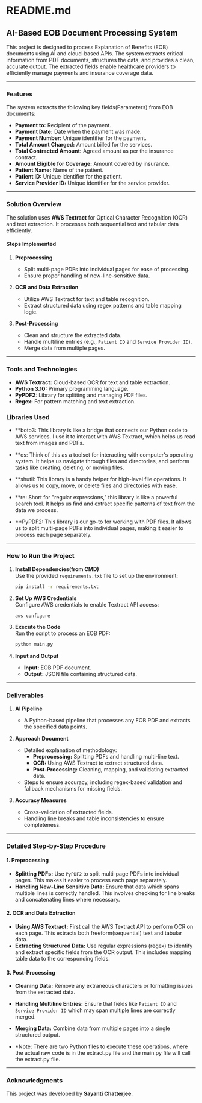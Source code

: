 # README.md

## AI-Based EOB Document Processing System  

This project is designed to process Explanation of Benefits (EOB) documents using AI and cloud-based APIs. The system extracts critical information from PDF documents, structures the data, and provides a clean, accurate output. The extracted fields enable healthcare providers to efficiently manage payments and insurance coverage data.

---

### **Features**  
The system extracts the following key fields(Parameters) from EOB documents:  
- **Payment to:** Recipient of the payment.  
- **Payment Date:** Date when the payment was made.  
- **Payment Number:** Unique identifier for the payment.  
- **Total Amount Charged:** Amount billed for the services.  
- **Total Contracted Amount:** Agreed amount as per the insurance contract.  
- **Amount Eligible for Coverage:** Amount covered by insurance.  
- **Patient Name:** Name of the patient.  
- **Patient ID:** Unique identifier for the patient.  
- **Service Provider ID:** Unique identifier for the service provider.  

---

### **Solution Overview**  
The solution uses **AWS Textract** for Optical Character Recognition (OCR) and text extraction. It processes both sequential text and tabular data efficiently.  

#### **Steps Implemented**  
1. **Preprocessing**  
   - Split multi-page PDFs into individual pages for ease of processing.  
   - Ensure proper handling of new-line-sensitive data.  

2. **OCR and Data Extraction**  
   - Utilize AWS Textract for text and table recognition.  
   - Extract structured data using regex patterns and table mapping logic.  

3. **Post-Processing**  
   - Clean and structure the extracted data.  
   - Handle multiline entries (e.g., `Patient ID` and `Service Provider ID`).  
   - Merge data from multiple pages.  

---

### **Tools and Technologies**  
- **AWS Textract:** Cloud-based OCR for text and table extraction.  
- **Python 3.10:** Primary programming language.  
- **PyPDF2:** Library for splitting and managing PDF files.  
- **Regex:** For pattern matching and text extraction.  

### **Libraries Used**
- **boto3: This library is like a bridge that connects our Python code to AWS services. I use it to interact with AWS Textract, which helps us read text from images and PDFs.

- **os: Think of this as a toolset for interacting with computer's operating system. It helps us navigate through files and directories, and perform tasks like creating, deleting, or moving files.

- **shutil: This library is a handy helper for high-level file operations. It allows us to copy, move, or delete files and directories with ease.

- **re: Short for "regular expressions," this library is like a powerful search tool. It helps us find and extract specific patterns of text from the data we process.

- **PyPDF2: This library is our go-to for working with PDF files. It allows us to split multi-page PDFs into individual pages, making it easier to process each page separately.
---

### **How to Run the Project**  
1. **Install Dependencies(from CMD)**  
   Use the provided `requirements.txt` file to set up the environment:  
   ```bash
   pip install -r requirements.txt
   ```

2. **Set Up AWS Credentials**  
   Configure AWS credentials to enable Textract API access:  
   ```bash
   aws configure
   ```

3. **Execute the Code**  
   Run the script to process an EOB PDF:  
   ```bash
   python main.py
   ```

4. **Input and Output**  
   - **Input:** EOB PDF document.  
   - **Output:** JSON file containing structured data.  

---

### **Deliverables**  
1. **AI Pipeline**  
   - A Python-based pipeline that processes any EOB PDF and extracts the specified data points.  

2. **Approach Document**  
   - Detailed explanation of methodology:  
     - **Preprocessing:** Splitting PDFs and handling multi-line text.  
     - **OCR:** Using AWS Textract to extract structured data.  
     - **Post-Processing:** Cleaning, mapping, and validating extracted data.  
   - Steps to ensure accuracy, including regex-based validation and fallback mechanisms for missing fields.  

3. **Accuracy Measures**  
   - Cross-validation of extracted fields.  
   - Handling line breaks and table inconsistencies to ensure completeness.  

---

### **Detailed Step-by-Step Procedure**

#### **1. Preprocessing**
- **Splitting PDFs:** Use `PyPDF2` to split multi-page PDFs into individual pages. This makes it easier to process each page separately.
- **Handling New-Line Sensitive Data:** Ensure that data which spans multiple lines is correctly handled. This involves checking for line breaks and concatenating lines where necessary.

#### **2. OCR and Data Extraction**
- **Using AWS Textract:** First call the AWS Textract API to perform OCR on each page. This extracts both freeform(sequential) text and tabular data.
- **Extracting Structured Data:** Use regular expressions (regex) to identify and extract specific fields from the OCR output. This includes mapping table data to the corresponding fields.

#### **3. Post-Processing**
- **Cleaning Data:** Remove any extraneous characters or formatting issues from the extracted data.
- **Handling Multiline Entries:** Ensure that fields like `Patient ID` and `Service Provider ID` which may span multiple lines are correctly merged.
- **Merging Data:** Combine data from multiple pages into a single structured output.

- *Note: There are two Python files to execute these operations, where the actual raw code is in the extract.py file and the main.py file will call the extract.py file.
---

### **Acknowledgments**  
This project was developed by **Sayanti Chatterjee**.  
